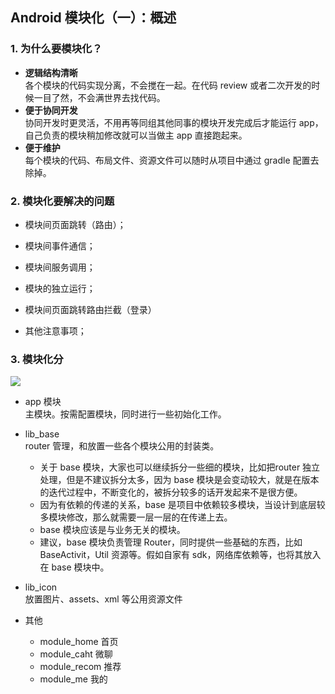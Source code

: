 ## Android 模块化（一）：概述

### 1. 为什么要模块化？

- **逻辑结构清晰**  
各个模块的代码实现分离，不会搅在一起。在代码 review 或者二次开发的时候一目了然，不会满世界去找代码。
- **便于协同开发**  
协同开发时更灵活，不用再等同组其他同事的模块开发完成后才能运行 app，自己负责的模块稍加修改就可以当做主 app 直接跑起来。
- **便于维护**  
每个模块的代码、布局文件、资源文件可以随时从项目中通过 gradle 配置去除掉。



### 2. 模块化要解决的问题

- 模块间页面跳转（路由）；

- 模块间事件通信；

- 模块间服务调用；

- 模块的独立运行；

- 模块间页面跳转路由拦截（登录）

- 其他注意事项；


### 3. 模块化分

![](https://img-blog.csdn.net/20171208150423643?watermark/2/text/aHR0cDovL2Jsb2cuY3Nkbi5uZXQvaHVhbmd4aWFvZ3VvMQ==/font/5a6L5L2T/fontsize/400/fill/I0JBQkFCMA==/dissolve/70/gravity/SouthEast)

- app 模块  
 主模块。按需配置模块，同时进行一些初始化工作。

- lib_base  
 router 管理，和放置一些各个模块公用的封装类。
  - 关于 base 模块，大家也可以继续拆分一些细的模块，比如把router 独立处理，但是不建议拆分太多，因为 base 模块是会变动较大，就是在版本的迭代过程中，不断变化的，被拆分较多的话开发起来不是很方便。
  - 因为有依赖的传递的关系，base 是项目中依赖较多模块，当设计到底层较多模块修改，那么就需要一层一层的在传递上去。 
  - base 模块应该是与业务无关的模块。
  - 建议，base 模块负责管理 Router，同时提供一些基础的东西，比如 BaseActivit，Util 资源等。假如自家有 sdk，网络库依赖等，也将其放入在 base 模块中。

- lib_icon  
 放置图片、assets、xml 等公用资源文件

- 其他  
  - module_home 首页  
  - module_caht 微聊
  - module_recom 推荐
  - module_me 我的

